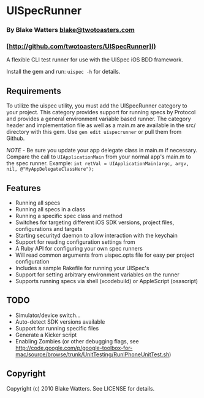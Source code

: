 # UISpecRunner
### By Blake Watters <blake@twotoasters.com>
### [http://github.com/twotoasters/UISpecRunner]()

A flexible CLI test runner for use with the UISpec iOS BDD framework.

Install the gem and run: `uispec -h` for details.

## Requirements
To utilize the uispec utility, you must add the UISpecRunner category
to your project. This category provides support for running specs by
Protocol and provides a general environment variable based runner. The
category header and implementation file as well as a main.m are available
in the src/ directory with this gem. Use `gem edit uispecrunner` or pull
them from Github.

*NOTE* - Be sure you update your app delegate class in main.m if necessary.
Compare the call to `UIApplicationMain` from your normal app's main.m
to the spec runner. Example:
  `int retVal = UIApplicationMain(argc, argv, nil, @"MyAppDelegateClassHere");`

## Features
- Running all specs
- Running all specs in a class
- Running a specific spec class and method
- Switches for targeting different iOS SDK versions, project files, 
  configurations and targets
- Starting securityd daemon to allow interaction with the keychain
- Support for reading configuration settings from
- A Ruby API for configuring your own spec runners
- Will read common arguments from uispec.opts file for easy per project configuration
- Includes a sample Rakefile for running your UISpec's
- Support for setting arbitrary environment variables on the runner
- Supports running specs via shell (xcodebuild) or AppleScript (osascript)

## TODO
- Simulator/device switch...
- Auto-detect SDK versions available
- Support for running specific files
- Generate a Kicker script
- Enabling Zombies (or other debugging flags, see http://code.google.com/p/google-toolbox-for-mac/source/browse/trunk/UnitTesting/RunIPhoneUnitTest.sh)

## Copyright

Copyright (c) 2010 Blake Watters. See LICENSE for details.
